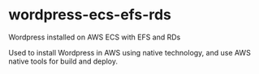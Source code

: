 # wordpress-ecs-efs-rds
Wordpress installed on AWS ECS with EFS and RDs

Used to install Wordpress in AWS using native technology, and use AWS native tools for build and deploy.